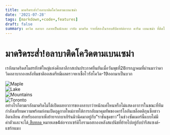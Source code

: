 ```yaml
---
title: มาดริดระส่ำ!อลาบาติดโควิดตามเบนเซม่า
date: '2021-07-28'
tags: [markdown,+code+,features]
draft: false
summary: ดาวิด อลาบา กลายเป็นนักเตะ เรอัล มาดริด รายที่สองในรอบสัปดาห์ต่อจาก คาริม เบนเซม่า ที่ติดโควิดช่วงเตรียมพร้อมปรีซีซั่น
---
```



# มาดริดระส่ำ!อลาบาติดโควิดตามเบนเซม่า 
เรอัลมาดริดสโมสรยักษ์ใหญ่แห่งศึกลาลีกาสเปนประกาศยืนยันเมื่อวันพุธที่28กรกฎาคมที่ผ่านมาว่าดาวิดอลาบากองหลังทีมชาติออสเตรียมีผลตรวจหาเชื้อไวรัสโควิด-19ออกมาเป็นบวก
<div className="flex flex-wrap -mx-2 overflow-hidden xl:-mx-2">
    <div className="my-1 px-2 w-full overflow-hidden xl:my-1 xl:px-2 xl:w-1/2">
      <img alt="Maple" src="https://static.siamsport.co.th/news/2021/07/28/news202107281825404.jpg" width={640} height={427} />
    </div>
    <div className="my-1 px-2 w-full overflow-hidden xl:my-1 xl:px-2 xl:w-1/2">
      <img alt="Lake" src="https://static.siamsport.co.th/news/2021/07/28/news202107281825404.jpg" width={640} height={427} />
    </div>
    <div className="my-1 px-2 w-full overflow-hidden xl:my-1 xl:px-2 xl:w-1/2">
      <img alt="Mountains" src="https://static.siamsport.co.th/news/2021/07/28/news202107281825404.jpg" width={640} height={427} />
    </div>
    <div className="my-1 px-2 w-full overflow-hidden xl:my-1 xl:px-2 xl:w-1/2">
      <img alt="Toronto" src="https://static.siamsport.co.th/news/2021/07/28/news202107281825404.jpg" width={640} height={427} />
    </div>
  <div>อย่างไรก็ตามเรอัลมาดริดไม่ได้เปิดเผยอาการของอลาบาว่าหนักแค่ไหนหรือไม่แสดงอาการในขณะที่ทีมกำลังเตรียมความพร้อมก่อนเปิดฤดูกาลใหม่ภายใต้การกลับมาคุมทัพของคาร์โลอันเชล็อตติกุนซือชาวอิตาเลียน
สำหรับอลาบาเพิ่งย้ายจากบาเยิร์นมิวนิคมาอยู่กับ"ราชันชุดขาว"ในช่วงซัมเมอร์นี้แบบไม่มีค่าตัวและจะได้<a href="https://ufax24.com/" target="_blank" rel="dofollow"> สืบทอด </a>
หมายเลข4ต่อจากเซร์คิโอรามอสกองหลังสแปนิชที่ย้ายไปอยู่กับปารีสแซงต์-แชร์กแมง

